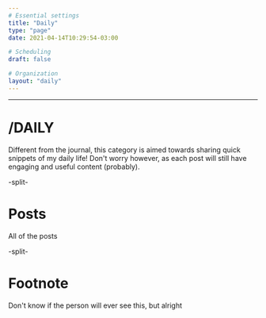 ```yaml
---
# Essential settings
title: "Daily"
type: "page"
date: 2021-04-14T10:29:54-03:00

# Scheduling
draft: false

# Organization
layout: "daily"
---
```


<hr class="daily-bg"/>

# <span class="is-size-1 art-fg" style="font-style: normal">/DAILY</span>
Different from the journal, this category is aimed towards sharing quick snippets of my daily life! Don't worry however, as each post will still have engaging and useful content (probably).

-split-

# Posts
All of the posts

-split-

# Footnote
Don't know if the person will ever see this, but alright